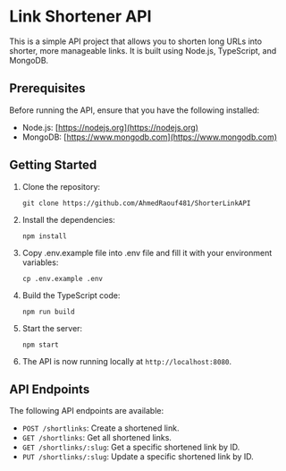 # Link Shortener API

This is a simple API project that allows you to shorten long URLs into shorter, more manageable links. It is built using Node.js, TypeScript, and MongoDB.

## Prerequisites

Before running the API, ensure that you have the following installed:

- Node.js: [https://nodejs.org](https://nodejs.org)
- MongoDB: [https://www.mongodb.com](https://www.mongodb.com)

## Getting Started

1. Clone the repository:

   ```shell
   git clone https://github.com/AhmedRaouf481/ShorterLinkAPI
   ```

2. Install the dependencies:

   ```shell
   npm install
   ```

3. Copy .env.example file into .env file and fill it with your environment variables:
    ```shell
    cp .env.example .env
    ```
4. Build the TypeScript code:

   ```shell
   npm run build
   ```

5. Start the server:

   ```shell
   npm start
   ```

6. The API is now running locally at `http://localhost:8080`.

## API Endpoints

The following API endpoints are available:

- `POST /shortlinks`: Create a shortened link.
- `GET /shortlinks`: Get all shortened links.
- `GET /shortlinks/:slug`: Get a specific shortened link by ID.
- `PUT /shortlinks/:slug`: Update a specific shortened link by ID.

